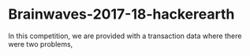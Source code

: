 # Brainwaves-2017-18-hackerearth
In this competition, we are provided with a transaction data where there were two problems,
